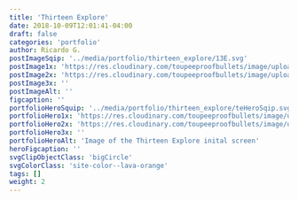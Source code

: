 ```yaml
---
title: 'Thirteen Explore'
date: 2018-10-09T12:01:41-04:00
draft: false
categories: 'portfolio'
author: Ricardo G.
postImageSqip: '../media/portfolio/thirteen_explore/13E.svg'
postImage1x: 'https://res.cloudinary.com/toupeeproofbullets/image/upload/t_hp_portfolio/v1549730983/thirteen-explore/13.explore.home.v14.3.jpg'
postImage2x: 'https://res.cloudinary.com/toupeeproofbullets/image/upload/t_hp_portfolio_2x/v1549730983/thirteen-explore/13.explore.home.v14.3.jpg'
postImage3x: ''
postImageAlt: ''
figcaption: ''
portfolioHeroSquip: '../media/portfolio/thirteen_explore/teHeroSqip.svg'
portfolioHero1x: 'https://res.cloudinary.com/toupeeproofbullets/image/upload/t_hp_portfolio/v1549730983/thirteen-explore/13.explore.home.v14.3.jpg'
portfolioHero2x: 'https://res.cloudinary.com/toupeeproofbullets/image/upload/t_portfolio_hero_2x/v1549730983/thirteen-explore/13.explore.home.v14.3.jpg'
portfolioHero3x: ''
portfolioHeroAlt: 'Image of the Thirteen Explore inital screen'
heroFigcaption: ''
svgClipObjectClass: 'bigCircle'
svgColorClass: 'site-color--lava-orange'
tags: []
weight: 2
---
```

